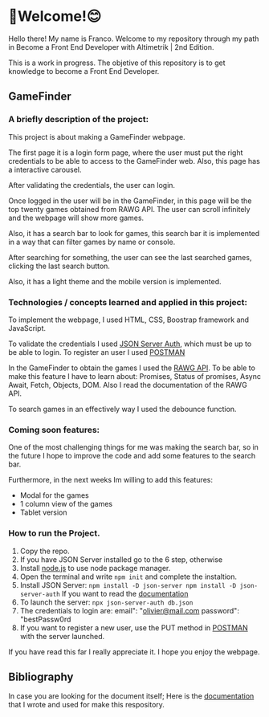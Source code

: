 # :wave:Welcome!:blush:

Hello there! My name is Franco. Welcome to my repository through my path in Become a Front End Developer with Altimetrik | 2nd Edition.

This is a work in progress. The objetive of this repository is to get knowledge to become a Front End Developer.

## GameFinder

### A briefly description of the project:

This project is about making a GameFinder webpage.

The first page it is a login form page, where the user must put the right credentials to be able to access to the GameFinder web. Also, this page has a interactive carousel.

After validating the credentials, the user can login.

Once logged in the user will be in the GameFinder, in this page will be the top twenty games obtained from RAWG API. The user can scroll infinitely and the webpage will show more games.

Also, it has a search bar to look for games, this search bar it is implemented in a way that can filter games by name or console.

After searching for something, the user can see the last searched games, clicking the last search button.

Also, it has a light theme and the mobile version is implemented.

### Technologies / concepts learned and applied in this project:

To implement the webpage, I used HTML, CSS, Boostrap framework and JavaScript.

To validate the credentials I used [JSON Server Auth](https://www.npmjs.com/package/json-server-auth), which must be up to be able to login. 
To register an user I used [POSTMAN](https://www.postman.com)

In the GameFinder to obtain the games I used the [RAWG API](https://rawg.io/apidocs).
To be able to make this feature I have to learn about: Promises, Status of promises, Async Await, Fetch, Objects, DOM. Also I read the documentation of the RAWG API.

To search games in an effectively way I used the debounce function.

### Coming soon features:

One of the most challenging things for me was making the search bar, so in the future I hope to improve the code and add some features to the search bar.

Furthermore, in the next weeks Im willing to add this features:

- Modal for the games
- 1 column view of the games
- Tablet version

### How to run the Project.

1. Copy the repo.
2. If you have JSON Server installed go to the 6 step, otherwise
3. Install [node.js](https://nodejs.org/en/download/) to use node package manager.
4. Open the terminal and write `npm init` and complete the instaltion.
5. Install JSON Server: `npm install -D json-server npm install -D json-server-auth` If you want to read the [documentation](https://www.npmjs.com/package/json-server-auth)
6. To launch the server: `npx json-server-auth db.json`
7. The credentials to login are: 
     email": "olivier@mail.com
     password": "bestPassw0rd
8. If you want to register a new user, use the PUT method in [POSTMAN](https://www.postman.com) with the server launched. 

If you have read this far I really appreciate it. I hope you enjoy the webpage.

## Bibliography

In case you are looking for the document itself; Here is the [documentation](https://docs.google.com/document/d/191U1mJKlibWUYH-CcIqu9mGPMU-PC8lbPmBQXbSGTQY/edit?usp=sharing) that I wrote and used for make this respository.





